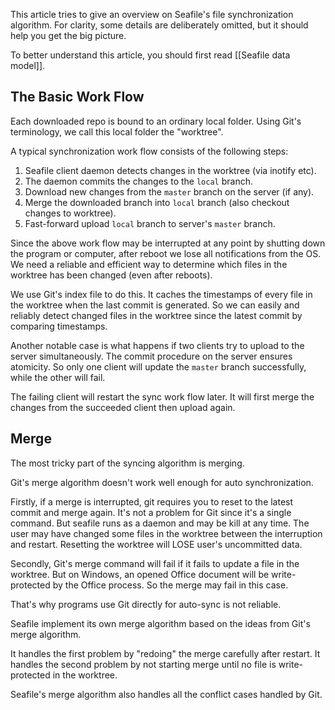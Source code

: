 This article tries to give an overview on Seafile's file synchronization algorithm.
For clarity, some details are deliberately omitted, but it should help you get the
big picture.

To better understand this article, you should first read [[Seafile data model]].

## The Basic Work Flow

Each downloaded repo is bound to an ordinary local folder. Using Git's terminology,
we call this local folder the "worktree".

A typical synchronization work flow consists of the following steps:

1. Seafile client daemon detects changes in the worktree (via inotify etc).
2. The daemon commits the changes to the `local` branch.
3. Download new changes from the `master` branch on the server (if any).
4. Merge the downloaded branch into `local` branch (also checkout changes to worktree).
5. Fast-forward upload `local` branch to server's `master` branch.

Since the above work flow may be interrupted at any point by shutting down the
program or computer, after reboot we lose all notifications from the OS.
We need a reliable and efficient way to determine which
files in the worktree has been changed (even after reboots).

We use Git's index file to do this. It caches the timestamps of every
file in the worktree when the last commit is generated. So we can easily and
reliably detect changed files in the worktree since the latest commit
by comparing timestamps.

Another notable case is what happens if two clients try to upload to the server
simultaneously. The commit procedure on the server ensures atomicity. So only
one client will update the `master` branch successfully, while the other will
fail.

The failing client will restart the sync work flow later. It will first merge
the changes from the succeeded client then upload again.

## Merge

The most tricky part of the syncing algorithm is merging.

Git's merge algorithm doesn't work well enough for auto synchronization.

Firstly, if a merge is interrupted, git requires you to reset to the latest commit and
merge again. It's not a problem for Git since it's a single command.
But seafile runs as a daemon and may be kill at any time.
The user may have changed some files in the worktree between the interruption
and restart. Resetting the worktree will LOSE user's uncommitted data.

Secondly, Git's merge command will fail if it fails to update a file in the worktree.
But on Windows, an opened Office document will be write-protected by the
Office process. So the merge may fail in this case.

That's why programs use Git directly for auto-sync is not reliable.

Seafile implement its own merge algorithm based on the ideas from Git's
merge algorithm.

It handles the first problem by "redoing" the merge carefully after restart.
It handles the second problem by not starting merge until no file is
write-protected in the worktree.

Seafile's merge algorithm also handles all the conflict cases handled by Git.

